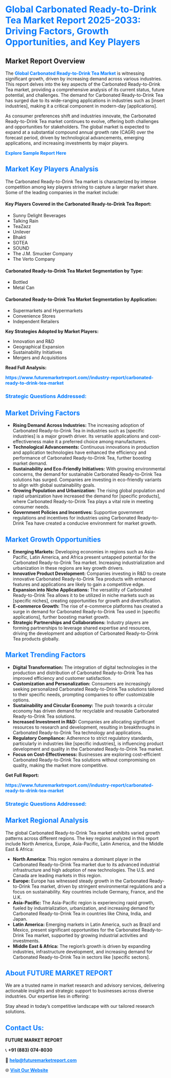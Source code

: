 <h1 style="color: #007BFF;">Global Carbonated Ready-to-Drink Tea Market Report 2025-2033: Driving Factors, Growth Opportunities, and Key Players</h1>

<section id="overview">
<h2>Market Report Overview</h2>
<p>The <a href="https://www.futuremarketreport.com//industry-report/carbonated-ready-to-drink-tea-market" style="color: #007BFF; text-decoration: none;"><strong>Global Carbonated Ready-to-Drink Tea Market</strong></a> is witnessing significant growth, driven by increasing demand across various industries. This report delves into the key aspects of the Carbonated Ready-to-Drink Tea market, providing a comprehensive analysis of its current status, future potential, and challenges. The demand for Carbonated Ready-to-Drink Tea has surged due to its wide-ranging applications in industries such as [insert industries], making it a critical component in modern-day [applications].</p>
<p>As consumer preferences shift and industries innovate, the Carbonated Ready-to-Drink Tea market continues to evolve, offering both challenges and opportunities for stakeholders. The global market is expected to expand at a substantial compound annual growth rate (CAGR) over the forecast period, driven by technological advancements, emerging applications, and increasing investments by major players.</p>
</section>

<section id="overview">
<p><a href="https://www.futuremarketreport.com//request-sample/reportId=64100" style="color: #007BFF; text-decoration: none;"><strong>Explore Sample Report Here</strong></a></p>
</section>

<section id="key-players">
<h2 style="color: #007BFF;">Market Key Players Analysis</h2>
<p>The Carbonated Ready-to-Drink Tea market is characterized by intense competition among key players striving to capture a larger market share. Some of the leading companies in the market include:</p>
<h4>Key Players Covered in the Carbonated Ready-to-Drink Tea Report:</h4>
<ul><li>Sunny Delight Beverages</li><li>Talking Rain</li><li>TeaZazz</li><li>Unilever</li><li>Bhakti</li><li>SOTEA</li><li>SOUND</li><li>The J.M. Smucker Company</li><li>The Verto Company</li></ul>
<h4>Carbonated Ready-to-Drink Tea Market Segmentation by Type:</h4>
<ul><li>Bottled</li><li>Metal Can</li></ul>

<h4>Carbonated Ready-to-Drink Tea Market Segmentation by Application:</h4>
<ul><li>Supermarkets and Hypermarkets</li><li>Convenience Stores</li><li>Independent Retailers</li></ul>
<p><strong>Key Strategies Adopted by Market Players:</strong></p>
<ul>
<li>Innovation and R&D</li>
<li>Geographical Expansion</li>
<li>Sustainability Initiatives</li>
<li>Mergers and Acquisitions</li>
</ul>
</section>

<section>
<p><strong>Read Full Analysis: </strong></p><a href="https://www.futuremarketreport.com//industry-report/carbonated-ready-to-drink-tea-market" style="color: #007BFF; text-decoration: none;"><strong>https://www.futuremarketreport.com//industry-report/carbonated-ready-to-drink-tea-market</strong></a>
<h3 style="color: #007BFF;">Strategic Questions Addressed:</h3>
</section>

<section id="driving-factors">
<h2 style="color: #007BFF;">Market Driving Factors</h2>
<ul>
<li><strong>Rising Demand Across Industries:</strong> The increasing adoption of Carbonated Ready-to-Drink Tea in industries such as [specific industries] is a major growth driver. Its versatile applications and cost-effectiveness make it a preferred choice among manufacturers.</li>
<li><strong>Technological Advancements:</strong> Continuous innovations in production and application technologies have enhanced the efficiency and performance of Carbonated Ready-to-Drink Tea, further boosting market demand.</li>
<li><strong>Sustainability and Eco-Friendly Initiatives:</strong> With growing environmental concerns, the demand for sustainable Carbonated Ready-to-Drink Tea solutions has surged. Companies are investing in eco-friendly variants to align with global sustainability goals.</li>
<li><strong>Growing Population and Urbanization:</strong> The rising global population and rapid urbanization have increased the demand for [specific products], where Carbonated Ready-to-Drink Tea plays a vital role in meeting consumer needs.</li>
<li><strong>Government Policies and Incentives:</strong> Supportive government regulations and incentives for industries using Carbonated Ready-to-Drink Tea have created a conducive environment for market growth.</li>
</ul>
</section>

<section id="growth-opportunities">
<h2 style="color: #007BFF;">Market Growth Opportunities</h2>
<ul>
<li><strong>Emerging Markets:</strong> Developing economies in regions such as Asia-Pacific, Latin America, and Africa present untapped potential for the Carbonated Ready-to-Drink Tea market. Increasing industrialization and urbanization in these regions are key growth drivers.</li>
<li><strong>Innovative Product Development:</strong> Companies investing in R&D to create innovative Carbonated Ready-to-Drink Tea products with enhanced features and applications are likely to gain a competitive edge.</li>
<li><strong>Expansion into Niche Applications:</strong> The versatility of Carbonated Ready-to-Drink Tea allows it to be utilized in niche markets such as [specific niches], creating opportunities for growth and diversification.</li>
<li><strong>E-commerce Growth:</strong> The rise of e-commerce platforms has created a surge in demand for Carbonated Ready-to-Drink Tea used in [specific applications], further boosting market growth.</li>
<li><strong>Strategic Partnerships and Collaborations:</strong> Industry players are forming partnerships to leverage shared expertise and resources, driving the development and adoption of Carbonated Ready-to-Drink Tea products globally.</li>
</ul>
</section>

<section id="trending-factors">
<h2 style="color: #007BFF;">Market Trending Factors</h2>
<ul>
<li><strong>Digital Transformation:</strong> The integration of digital technologies in the production and distribution of Carbonated Ready-to-Drink Tea has improved efficiency and customer satisfaction.</li>
<li><strong>Customization and Personalization:</strong> Consumers are increasingly seeking personalized Carbonated Ready-to-Drink Tea solutions tailored to their specific needs, prompting companies to offer customizable options.</li>
<li><strong>Sustainability and Circular Economy:</strong> The push towards a circular economy has driven demand for recyclable and reusable Carbonated Ready-to-Drink Tea solutions.</li>
<li><strong>Increased Investment in R&D:</strong> Companies are allocating significant resources to research and development, resulting in breakthroughs in Carbonated Ready-to-Drink Tea technology and applications.</li>
<li><strong>Regulatory Compliance:</strong> Adherence to strict regulatory standards, particularly in industries like [specific industries], is influencing product development and quality in the Carbonated Ready-to-Drink Tea market.</li>
<li><strong>Focus on Cost-Effectiveness:</strong> Businesses are exploring cost-efficient Carbonated Ready-to-Drink Tea solutions without compromising on quality, making the market more competitive.</li>
</ul>
</section>

<section>
<p><strong>Get Full Report: </strong></p><a href="https://www.futuremarketreport.com//industry-report/carbonated-ready-to-drink-tea-market" style="color: #007BFF; text-decoration: none;"><strong>https://www.futuremarketreport.com//industry-report/carbonated-ready-to-drink-tea-market</strong></a>
<h3 style="color: #007BFF;">Strategic Questions Addressed:</h3>
</section>


<section id="regional-analysis">
<h2 style="color: #007BFF;">Market Regional Analysis</h2>
<p>The global Carbonated Ready-to-Drink Tea market exhibits varied growth patterns across different regions. The key regions analyzed in this report include North America, Europe, Asia-Pacific, Latin America, and the Middle East & Africa:</p>
<ul>
<li><strong>North America:</strong> This region remains a dominant player in the Carbonated Ready-to-Drink Tea market due to its advanced industrial infrastructure and high adoption of new technologies. The U.S. and Canada are leading markets in this region.</li>
<li><strong>Europe:</strong> Europe has witnessed steady growth in the Carbonated Ready-to-Drink Tea market, driven by stringent environmental regulations and a focus on sustainability. Key countries include Germany, France, and the U.K.</li>
<li><strong>Asia-Pacific:</strong> The Asia-Pacific region is experiencing rapid growth, fueled by industrialization, urbanization, and increasing demand for Carbonated Ready-to-Drink Tea in countries like China, India, and Japan.</li>
<li><strong>Latin America:</strong> Emerging markets in Latin America, such as Brazil and Mexico, present significant opportunities for the Carbonated Ready-to-Drink Tea market, supported by growing industrial activities and investments.</li>
<li><strong>Middle East & Africa:</strong> The region’s growth is driven by expanding industries, infrastructure development, and increasing demand for Carbonated Ready-to-Drink Tea in sectors like [specific sectors].</li>
</ul>
</section>

<footer>
<h2 style="color: #007BFF;">About FUTURE MARKET REPORT</h2>
<p>We are a trusted name in market research and advisory services, delivering actionable insights and strategic support to businesses across diverse industries. Our expertise lies in offering:</p>

<p>Stay ahead in today’s competitive landscape with our tailored research solutions.</p>

<h2 style="color: #007BFF;">Contact Us:</h2>
<p><strong>FUTURE MARKET REPORT</strong></p>
<p>📞 <strong>+91 (883) 074-8030</strong></p>
<p>📧 <strong><a href="mailto:help@futuremarketreport.com" style="color: #007BFF;">help@futuremarketreport.com</a></strong></p>
<p>🌐 <strong><a href="https://www.futuremarketreport.com/" style="color: #007BFF;">Visit Our Website</a></strong></p>
</footer>